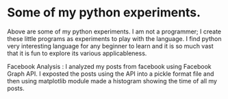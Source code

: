# Some of my python experiments.
Above are some of my python experiments.  I am not a programmer; I create these little programs as experiments to play with the language. I find python very interesting language for any beginner to learn and it is so much vast that it is fun to explore its various applicableness.

Facebook Analysis : I analyzed my posts from facebook using Facebook Graph API. I exposted the posts using the API into a pickle format file and then using matplotlib module made a histogram showing the time of all my posts.
